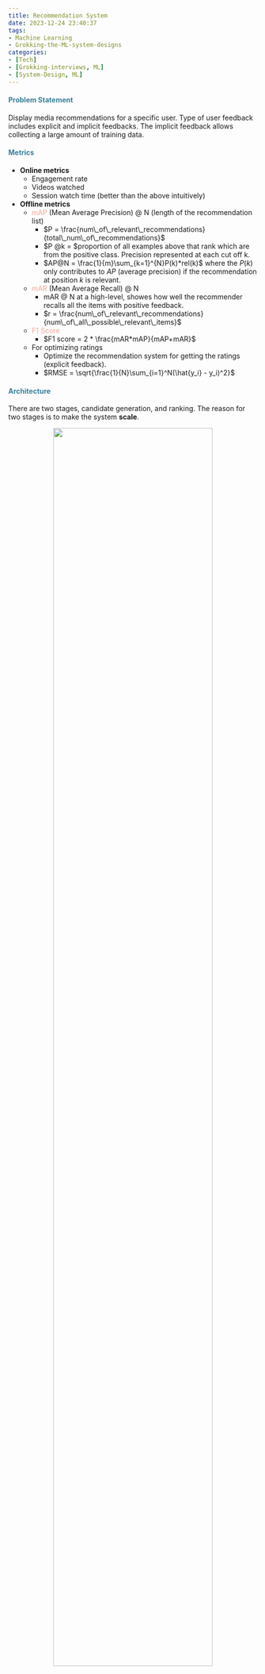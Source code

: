 ```yaml
---
title: Recommendation System
date: 2023-12-24 23:40:37
tags: 
- Machine Learning
- Grokking-the-ML-system-designs
categories: 
- [Tech]
- [Grokking-interviews, ML]
- [System-Design, ML]
---
```


#### <font color=#377f99>Problem Statement</font>
Display media recommendations for a specific user. Type of user feedback includes explicit and implicit feedbacks. The implicit feedback allows collecting a large amount of training data.
<!--more-->
#### <font color=#377f99>Metrics</font>
- **Online metrics**
    - Engagement rate
    - Videos watched
    - Session watch time (better than the above intuitively)
- **Offline metrics**
    - <font color=#f6a69c>mAP</font> (Mean Average Precision) @ N (length of the recommendation list)
        - $P = \frac{num\_of\_relevant\_recommendations}{total\_num\_of\_recommendations}$
        - $P @k = $proportion of all examples above that rank which are from the positive class. Precision represented at each cut off k.
        - $AP@N = \frac{1}{m}\sum_{k=1}^{N}P(k)*rel(k)$ where the $P(k)$ only contributes to $AP$ (average precision) if the recommendation at position $k$ is relevant.
    - <font color=#f6a69c>mAR</font> (Mean Average Recall) @ N
        - mAR @ N at a high-level, showes how well the recommender recalls all the items with positive feedback.
        - $r = \frac{num\_of\_relevant\_recommendations}{num\_of\_all\_possible\_relevant\_items}$
    - <font color=#f6a69c>F1 Score</font>
        - $F1 score = 2 * \frac{mAR*mAP}{mAP+mAR}$
    - For optimizing ratings
        - Optimize the recommendation system for getting the ratings (explicit feedback).
        - $RMSE = \sqrt{\frac{1}{N}\sum_{i=1}^N(\hat{y_i} - y_i)^2}$

#### <font color=#377f99>Architecture</font>
There are two stages, candidate generation, and ranking. The reason for two stages is to make the system **scale**.

<p align="center">
<img src="/img/ML_sys_design/recommender/RS_2stages.png" width="80%" height="80%">
</p>

##### <font color=#377f99>Candidate Generation</font>
This component focuses on higher recall.

- Collaborative filtering
    - Nearest Neighborhood
        - Collaborate with similar users to generate candidate media for active user.
        - Caveat:
            - This process will be computationally expensive.
            - This sparsity of this matrix poses the cold start problem (New users ans movies).
    - Matrix factorization
        - Latent vectors (User profile matrix - $n*M$, Media profile matrix - $M*m$) can be thought of as features of a movie or a user.
    - It does not require domain knowledge to create profiles, thus, this filtering suffers from the cold start problem.

- Content-based filtering
    - Make recommendations based on the characteristics or attributes of the media the users have already interacted with.
    - Represent the media as vectors containing the TF of all the attributes; Normalize the TF by the length of the vectors; Multiply normed TF and IDF element-wise to make TF-IDF vectors.
        - Similarity with historical interactions
        - Similarity between media and user profiles
            - The user profiles can be built from historical interactions with media.
    - It requires some initial input from the user regarding their preferences.

<p align="center">
<img src="/img/ML_sys_design/recommender/RS_TF_IDF.png" width="100%" height="100%">
</p>

<p align="center">
<img src="/img/ML_sys_design/recommender/RS_TF_IDF_profile.png" width="100%" height="100%">
</p>

- Embedding-based similarity
    - The NNs allow us to use all the sparse and dense features.
    - Set up a two-tower model with one tower feeding in media only sparse and dense features and the other tower feeding in user-only sparse and dense features.
    - Loss function: $min(abs(dot(u, m) - label))$
    - The NN technique suffers from the cold start problem.

##### Training Data Generation
- Generating training samples
    - The data will be split as positive, negative, ot falls into the uncertainty bucket (watch time falls between 20%-80%).
- Balancing samples by randomly downsampling negative examples.
- Weighting training examples based on watch time or other features.
        - One caveat of utilizing weights is that the model might only recommend content with a longer watch time.
- Train test split: models should be built with the intent to forecast the future.

##### Ranker
This component focuses on higher precision.
- Logistic regression or random forest
    - Reasons
        - Training data is limited.
        - You have limited training and model evaluation capacity.
        - Model explainability is required.
        - An initial baseline is required.

- Deep NN with sparse and dense features
    - Reasons
        - Hundreds of millions of training examples and capacity should be available.
        - Model interpretability is not required.
    - Important sparse features
        - Videos that the user has previously watched
        - The user's search terms
        - The sparse features are list-wise (Averaged pooling before being fed to network). 

- Re-ranking: bringing diversity or past watches to the recommendation.

#### <font color=#377f99>Feature Engineering</font>

<p align="center">
<img src="/img/ML_sys_design/recommender/RS_FE.png" width="100%" height="100%">
</p>

- User-based features
- Context-based features
- Media-based features
- Media-user cross features

#### <font color=#377f99>Example: Video Recommendation</font>
- **Problem statement**:
    - Build a video recommendation system for YouTube users.
    - Recommendation Youtube is extremely

- **Metrics**:
    - Offline：
    - Online:

- **Requirements**

| Type | Desired requirements |
| ---- | ---- |
| Training | High throughput with the ability to retrain many times per day |
| Inference | Latency from 100ms to 200ms<br>Balances between exploration vs. exploitation |

- **Model**

<p align="center">
<img src="/img/ML_sys_design/recommender/RS_example_FE.png" width="100%" height="100%">
</p>

- **Calculation&&Estimation**

    - Assumptions:
        - Video views are $150$ billion per month
        - $10\%$ of videos are recommended, $15$ billion
    - Data Size:
        - $500 $
    - Bandwidth: 
        - Generate recommendation requests for $10$ million users per second
        - Each request will generate ranks for $1k-10k$ videos.
    - Scale: $1.3$ billion users

- **High-level design**

<p align="center">
<img src="/img/ML_sys_design/recommender/RS_high_level_design_scale.png" width="100%" height="100%">
</p>